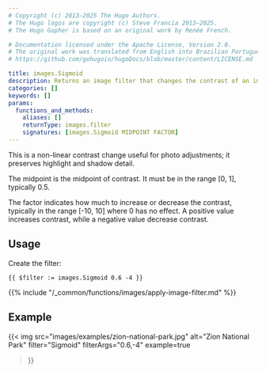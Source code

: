 ```yaml
---
# Copyright (c) 2013–2025 The Hugo Authors.
# The Hugo logos are copyright (c) Steve Francia 2013–2025.
# The Hugo Gopher is based on an original work by Renée French.

# Documentation licensed under the Apache License, Version 2.0.
# The original work was translated from English into Brazilian Portuguese.
# https://github.com/gohugoio/hugoDocs/blob/master/content/LICENSE.md

title: images.Sigmoid
description: Returns an image filter that changes the contrast of an image using a sigmoidal function.
categories: []
keywords: []
params:
  functions_and_methods:
    aliases: []
    returnType: images.filter
    signatures: [images.Sigmoid MIDPOINT FACTOR]
---
```


This is a non-linear contrast change useful for photo adjustments; it preserves highlight and shadow detail.

The midpoint is the midpoint of contrast. It must be in the range [0, 1], typically 0.5.

The factor indicates how much to increase or decrease the contrast, typically in the range [-10, 10] where 0 has no effect. A positive value increases contrast, while a negative value decrease contrast.

## Usage

Create the filter:

```go-html-template
{{ $filter := images.Sigmoid 0.6 -4 }}
```

{{% include "/_common/functions/images/apply-image-filter.md" %}}

## Example

{{< img
  src="images/examples/zion-national-park.jpg"
  alt="Zion National Park"
  filter="Sigmoid"
  filterArgs="0.6,-4"
  example=true
>}}
